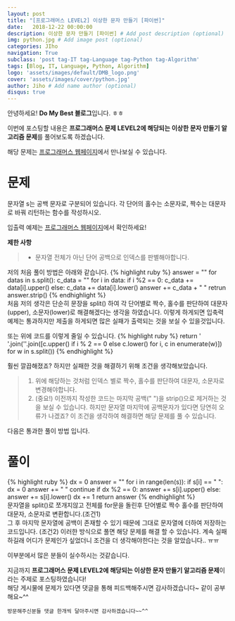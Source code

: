 ```yaml
---
layout: post
title: "[프로그래머스 LEVEL2] 이상한 문자 만들기 [파이썬]"
date:   2018-12-22 00:00:00
description: 이상한 문자 만들기 [파이썬] # Add post description (optional)
img: python.jpg # Add image post (optional)
categories: JIho
navigation: True
subclass: 'post tag-IT tag-Language tag-Python tag-Algorithm'
tags: [Blog, IT, Language, Python, Algorithm]
logo: 'assets/images/default/DMB_logo.png'
cover: 'assets/images/cover/python.jpg'
author: Jiho # Add name author (optional)
disqus: true
---
```


안녕하세요! **Do My Best 블로그**입니다. ㅎㅎ  

이번에 포스팅할 내용은  **프로그래머스 문제 LEVEL2에 해당되는 이상한 문자 만들기 알고리즘 문제**를 풀어보도록 하겠습니다.

해당 문제는 [프로그래머스 웹페이지][programmers-strangeChar]에서 만나보실 수 있습니다.

# 문제
문자열 s는 공백 문자로 구분되어 있습니다. 각 단어의 홀수는 소문자로, 짝수는 대문자로 바꿔 리턴하는 함수를 작성하시오.

입출력 예제는 [프로그래머스 웹페이지][programmers-strangeChar]에서 확인하세요!

**제한 사항**
>* 문자열 전체가 아닌 단어 공백으로 인덱스를 판별해아합니다.

저의 처음 풀이 방법은  아래와 같습니다. 
{% highlight ruby %}
answer = ""
for datas in s.split():
    c_data = ""
    for i in data:
        if i %2 == 0:
            c_data += data[i].upper()
        else:
            c_data += data[i].lower()
    answer += c_data + " "
    retrun answer.strip() 
{% endhighlight %}  
처음 저의 생각은 단순히 문장을 split() 하여 각 단어별로 짝수, 홀수를 판단하여 대문자(upper), 소문자(lower)로 해결해겠다는 생각을 하였습니다. 이렇게 하게되면 입축력 예제는 통과하지만 제출을 하게되면 많은 실패가 출력되는 것을 보실 수 있을것입니다. 

또는 위에 코드를 이렇게 줄일 수 있습니다. 
{% highlight ruby %}
return ' '.join(''.join([c.upper() if i % 2 == 0 else c.lower() for i, c in enumerate(w)]) for w in s.split())
{% endhighlight %}   

훨씬 깔끕해졌죠? 하지만 실패한 것을 해결하기 위해 조건을 생각해보았습니다.
>1. 위에 해당하는 것처럼 인덱스 별로 짝수, 홀수를 판단하여 대문자, 소문자로 변경해야합니다.
>2. (중요!) 이전까지 작성한 코드는 마지막 공백(" ")을 strip()으로 제거하는 것을 보실 수 있습니다. 
하지만 문자열 마지막에 공백문자가 있다면 당연히 오류가 나겠죠? 이 조건을 생각하여 해결하면 해당 문제를 풀 수 있습니다.

다음은 통과한 풀이 방법 입니다.

# 풀이
{% highlight ruby %}
    dx = 0
    answer = ""
    for i in range(len(s)):
        if s[i] == " ":
            dx = 0
            answer += " "
            continue
        if dx %2 == 0:
            answer += s[i].upper()
        else:
            answer += s[i].lower()
        dx += 1
    return answer
{% endhighlight %}   
문자열을 split()로 쪼개지않고 전체를 for문을 돌린후 단어별로 짝수 홀수를 판단하여 대문자, 소문자로 변환합니다.(조건1)  
그 후 마지막 문자열에 공백이 존재할 수 있기 때문에 그대로 문자열에 더하여 저장하는 코드입니다. (조건2) 
이러한 방식으로 풀면 해당 문제를 해결 할 수 있습니다. 
계속 실패하길래 어디가 문제인가 싶었더니 조건을 더 생각해야한다는 것을 알았습니다.. ㅠㅠ

이부분에서 많은 분들이 실수하시는 것같습니다.

지금까지 **프로그래머스 문제 LEVEL2에 해당되는 이상한 문자 만들기 알고리즘 문제**이라는 주제로 포스팅하였습니다!    
해당 게시물에 문제가 있다면 댓글을 통해 피드백해주시면 감사하겠습니다~ 같이 공부해요~^^

`방문해주신분들 댓글 한개씩 달아주시면 감사하겠습니다~~^^`  

[programmers-strangeChar]:https://programmers.co.kr/learn/courses/30/lessons/12930